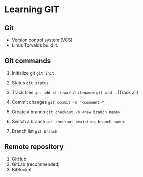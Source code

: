 # Learning GIT

## Git

- Version control system (VCS)
- Linus Torvalds build it.

## Git commands

1. Initialize git
   `git init`

2. Status
   `git status`

3. Track files
   `git add <filepath/filename>`
   `git add .` (Track all)

4. Commit changes
   `git commit -m "<comment>"`

5. Create a branch
`git checkout -b <new branch name>`

6. Switch a branch
`git checkout <existing branch name>`

7. Branch list
`git branch`

## Remote repository

1. GitHub
2. GitLab (recommended)
3. BitBucket
